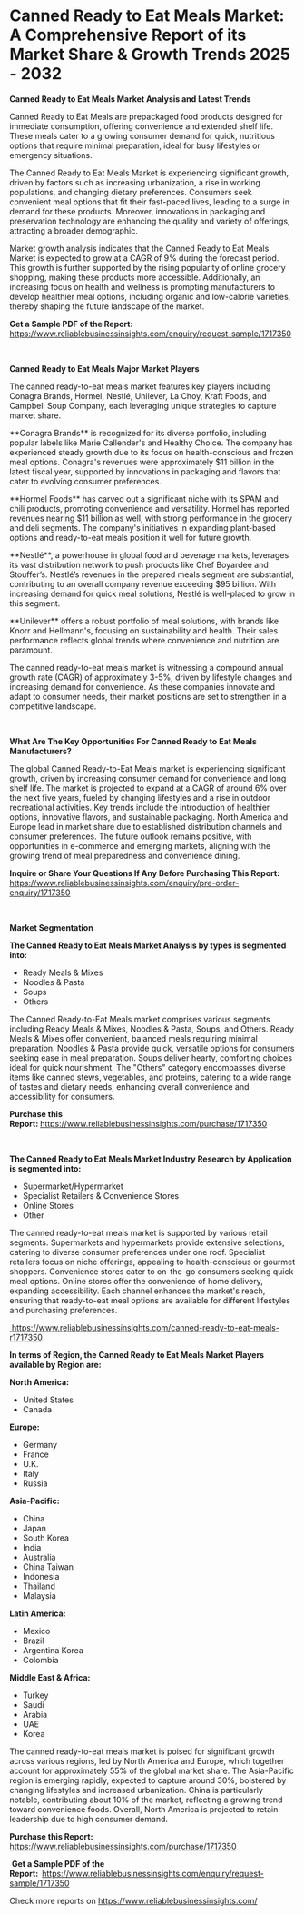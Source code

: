 <p><h1>Canned Ready to Eat Meals Market: A Comprehensive Report of its Market Share & Growth Trends 2025 - 2032</h1></p><p><strong>Canned Ready to Eat Meals Market Analysis and Latest Trends</strong></p>
<p><p>Canned Ready to Eat Meals are prepackaged food products designed for immediate consumption, offering convenience and extended shelf life. These meals cater to a growing consumer demand for quick, nutritious options that require minimal preparation, ideal for busy lifestyles or emergency situations. </p><p>The Canned Ready to Eat Meals Market is experiencing significant growth, driven by factors such as increasing urbanization, a rise in working populations, and changing dietary preferences. Consumers seek convenient meal options that fit their fast-paced lives, leading to a surge in demand for these products. Moreover, innovations in packaging and preservation technology are enhancing the quality and variety of offerings, attracting a broader demographic. </p><p>Market growth analysis indicates that the Canned Ready to Eat Meals Market is expected to grow at a CAGR of 9% during the forecast period. This growth is further supported by the rising popularity of online grocery shopping, making these products more accessible. Additionally, an increasing focus on health and wellness is prompting manufacturers to develop healthier meal options, including organic and low-calorie varieties, thereby shaping the future landscape of the market.</p></p>
<p><strong>Get a Sample PDF of the Report:&nbsp;</strong> <a href="https://www.reliablebusinessinsights.com/enquiry/request-sample/1717350?utm_campaign=3007&utm_medium=2&utm_source=Github&utm_content=ia&utm_term=25032025&utm_id=canned-ready-to-eat-meals">https://www.reliablebusinessinsights.com/enquiry/request-sample/1717350</a></p>
<p>&nbsp;</p>
<p><strong>Canned Ready to Eat Meals Major Market Players</strong></p>
<p><p>The canned ready-to-eat meals market features key players including Conagra Brands, Hormel, Nestlé, Unilever, La Choy, Kraft Foods, and Campbell Soup Company, each leveraging unique strategies to capture market share.</p><p>**Conagra Brands** is recognized for its diverse portfolio, including popular labels like Marie Callender's and Healthy Choice. The company has experienced steady growth due to its focus on health-conscious and frozen meal options. Conagra's revenues were approximately $11 billion in the latest fiscal year, supported by innovations in packaging and flavors that cater to evolving consumer preferences.</p><p>**Hormel Foods** has carved out a significant niche with its SPAM and chili products, promoting convenience and versatility. Hormel has reported revenues nearing $11 billion as well, with strong performance in the grocery and deli segments. The company's initiatives in expanding plant-based options and ready-to-eat meals position it well for future growth.</p><p>**Nestlé**, a powerhouse in global food and beverage markets, leverages its vast distribution network to push products like Chef Boyardee and Stouffer’s. Nestlé’s revenues in the prepared meals segment are substantial, contributing to an overall company revenue exceeding $95 billion. With increasing demand for quick meal solutions, Nestlé is well-placed to grow in this segment.</p><p>**Unilever** offers a robust portfolio of meal solutions, with brands like Knorr and Hellmann's, focusing on sustainability and health. Their sales performance reflects global trends where convenience and nutrition are paramount.</p><p>The canned ready-to-eat meals market is witnessing a compound annual growth rate (CAGR) of approximately 3-5%, driven by lifestyle changes and increasing demand for convenience. As these companies innovate and adapt to consumer needs, their market positions are set to strengthen in a competitive landscape.</p></p>
<p>&nbsp;</p>
<p><strong>What Are The Key Opportunities For Canned Ready to Eat Meals Manufacturers?</strong></p>
<p><p>The global Canned Ready-to-Eat Meals market is experiencing significant growth, driven by increasing consumer demand for convenience and long shelf life. The market is projected to expand at a CAGR of around 6% over the next five years, fueled by changing lifestyles and a rise in outdoor recreational activities. Key trends include the introduction of healthier options, innovative flavors, and sustainable packaging. North America and Europe lead in market share due to established distribution channels and consumer preferences. The future outlook remains positive, with opportunities in e-commerce and emerging markets, aligning with the growing trend of meal preparedness and convenience dining.</p></p>
<p><strong>Inquire or Share Your Questions If Any Before Purchasing This Report:</strong> <a href="https://www.reliablebusinessinsights.com/enquiry/pre-order-enquiry/1717350?utm_campaign=3007&utm_medium=2&utm_source=Github&utm_content=ia&utm_term=25032025&utm_id=canned-ready-to-eat-meals">https://www.reliablebusinessinsights.com/enquiry/pre-order-enquiry/1717350</a></p>
<p>&nbsp;</p>
<p><strong>Market Segmentation</strong></p>
<p><strong>The Canned Ready to Eat Meals Market Analysis by types is segmented into:</strong></p>
<p><ul><li>Ready Meals & Mixes</li><li>Noodles & Pasta</li><li>Soups</li><li>Others</li></ul></p>
<p><p>The Canned Ready-to-Eat Meals market comprises various segments including Ready Meals & Mixes, Noodles & Pasta, Soups, and Others. Ready Meals & Mixes offer convenient, balanced meals requiring minimal preparation. Noodles & Pasta provide quick, versatile options for consumers seeking ease in meal preparation. Soups deliver hearty, comforting choices ideal for quick nourishment. The "Others" category encompasses diverse items like canned stews, vegetables, and proteins, catering to a wide range of tastes and dietary needs, enhancing overall convenience and accessibility for consumers.</p></p>
<p><strong>Purchase this Report:&nbsp;</strong><a href="https://www.reliablebusinessinsights.com/purchase/1717350?utm_campaign=3007&utm_medium=2&utm_source=Github&utm_content=ia&utm_term=25032025&utm_id=canned-ready-to-eat-meals">https://www.reliablebusinessinsights.com/purchase/1717350</a></p>
<p>&nbsp;</p>
<p><strong>The Canned Ready to Eat Meals Market Industry Research by Application is segmented into:</strong></p>
<p><ul><li>Supermarket/Hypermarket</li><li>Specialist Retailers & Convenience Stores</li><li>Online Stores</li><li>Other</li></ul></p>
<p><p>The canned ready-to-eat meals market is supported by various retail segments. Supermarkets and hypermarkets provide extensive selections, catering to diverse consumer preferences under one roof. Specialist retailers focus on niche offerings, appealing to health-conscious or gourmet shoppers. Convenience stores cater to on-the-go consumers seeking quick meal options. Online stores offer the convenience of home delivery, expanding accessibility. Each channel enhances the market's reach, ensuring that ready-to-eat meal options are available for different lifestyles and purchasing preferences.</p></p>
<p><a href="https://www.reliablebusinessinsights.com/canned-ready-to-eat-meals-r1717350?utm_campaign=3007&utm_medium=2&utm_source=Github&utm_content=ia&utm_term=25032025&utm_id=canned-ready-to-eat-meals">&nbsp;https://www.reliablebusinessinsights.com/canned-ready-to-eat-meals-r1717350</a></p>
<p><strong>In terms of Region, the Canned Ready to Eat Meals Market Players available by Region are:</strong></p>
<p>
    <p> <strong> North America: </strong>
        <ul>
            <li>United States</li>
            <li>Canada</li>
        </ul>
        </p> 
    <p> <strong> Europe: </strong>
        <ul>
            <li>Germany</li>
            <li>France</li>
            <li>U.K.</li>
            <li>Italy</li>
            <li>Russia</li>
        </ul>
        </p> 
    <p> <strong> Asia-Pacific: </strong>
        <ul>
            <li>China</li>
            <li>Japan</li>
            <li>South Korea</li>
            <li>India</li>
            <li>Australia</li>
            <li>China Taiwan</li>
            <li>Indonesia</li>
            <li>Thailand</li>
            <li>Malaysia</li>
        </ul>
        </p> 
    <p> <strong> Latin America: </strong>
        <ul>
            <li>Mexico</li>
            <li>Brazil</li>
            <li>Argentina Korea</li>
            <li>Colombia</li>
        </ul>
        </p> 
    <p> <strong> Middle East & Africa: </strong>
        <ul>
            <li>Turkey</li>
            <li>Saudi</li>
            <li>Arabia</li>
            <li>UAE</li>
            <li>Korea</li>
        </ul>
    </p>
    </p>
<p><p>The canned ready-to-eat meals market is poised for significant growth across various regions, led by North America and Europe, which together account for approximately 55% of the global market share. The Asia-Pacific region is emerging rapidly, expected to capture around 30%, bolstered by changing lifestyles and increased urbanization. China is particularly notable, contributing about 10% of the market, reflecting a growing trend toward convenience foods. Overall, North America is projected to retain leadership due to high consumer demand.</p></p>
<p><strong>Purchase this Report: </strong><a href="https://www.reliablebusinessinsights.com/purchase/1717350?utm_campaign=3007&utm_medium=2&utm_source=Github&utm_content=ia&utm_term=25032025&utm_id=canned-ready-to-eat-meals">https://www.reliablebusinessinsights.com/purchase/1717350</a></p>
<p>&nbsp;<strong>Get a Sample PDF of the Report:&nbsp;&nbsp;</strong><a href="https://www.reliablebusinessinsights.com/enquiry/request-sample/1717350?utm_campaign=3007&utm_medium=2&utm_source=Github&utm_content=ia&utm_term=25032025&utm_id=canned-ready-to-eat-meals">https://www.reliablebusinessinsights.com/enquiry/request-sample/1717350</a></p>
<p><strong></strong></p>
<p>Check more reports on <a href="https://www.reliablebusinessinsights.com/?utm_campaign=3007&utm_medium=2&utm_source=Github&utm_content=ia&utm_term=25032025&utm_id=canned-ready-to-eat-meals">https://www.reliablebusinessinsights.com/</a></p>